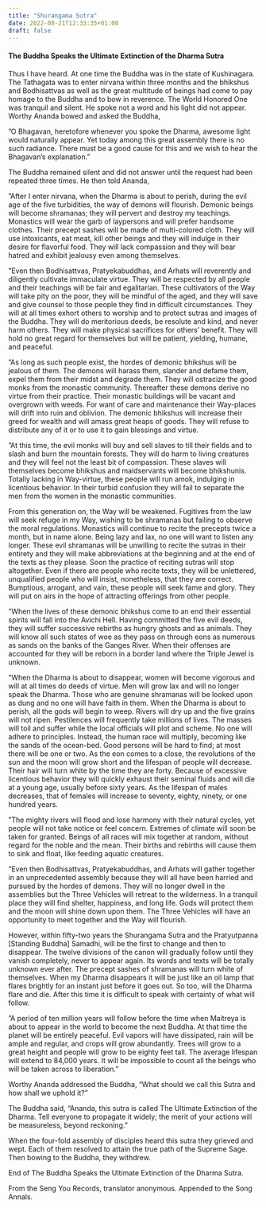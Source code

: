 ```yaml
---
title: "Shurangama Sutra"
date: 2022-08-21T12:33:35+01:00
draft: false
---
```


#### The Buddha Speaks the Ultimate Extinction of the Dharma Sutra


Thus I have heard. At one time the Buddha was in the state of Kushinagara. The Tathagata was to enter nirvana within three months and the bhikshus and Bodhisattvas as well as the great multitude of beings had come to pay homage to the Buddha and to bow in reverence. The World Honored One was tranquil and silent. He spoke not a word and his light did not appear. Worthy Ananda bowed and asked the Buddha,

”O Bhagavan, heretofore whenever you spoke the Dharma, awesome light would naturally appear. Yet today among this great assembly there is no such radiance. There must be a good cause for this and we wish to hear the Bhagavan’s explanation.”

The Buddha remained silent and did not answer until the request had been repeated three times. He then told Ananda,

”After I enter nirvana, when the Dharma is about to perish, during the evil age of the five turbidities, the way of demons will flourish. Demonic beings will become shramanas; they will pervert and destroy my teachings. Monastics will wear the garb of laypersons and will prefer handsome clothes. Their precept sashes will be made of multi-colored cloth. They will use intoxicants, eat meat, kill other beings and they will indulge in their desire for flavorful food. They will lack compassion and they will bear hatred and exhibit jealousy even among themselves.

”Even then Bodhisattvas, Pratyekabuddhas, and Arhats will reverently and diligently cultivate immaculate virtue. They will be respected by all people and their teachings will be fair and egalitarian. These cultivators of the Way will take pity on the poor, they will be mindful of the aged, and they will save and give counsel to those people they find in difficult circumstances. They will at all times exhort others to worship and to protect sutras and images of the Buddha. They will do meritorious deeds, be resolute and kind, and never harm others. They will make physical sacrifices for others’ benefit. They will hold no great regard for themselves but will be patient, yielding, humane, and peaceful.

”As long as such people exist, the hordes of demonic bhikshus will be jealous of them. The demons will harass them, slander and defame them, expel them from their midst and degrade them. They will ostracize the good monks from the monastic community. Thereafter these demons derive no virtue from their practice. Their monastic buildings will be vacant and overgrown with weeds. For want of care and maintenance their Way-places will drift into ruin and oblivion. The demonic bhikshus will increase their greed for wealth and will amass great heaps of goods. They will refuse to distribute any of it or to use it to gain blessings and virtue.

”At this time, the evil monks will buy and sell slaves to till their fields and to slash and burn the mountain forests. They will do harm to living creatures and they will feel not the least bit of compassion. These slaves will themselves become bhikshus and maidservants will become bhikshunis. Totally lacking in Way-virtue, these people will run amok, indulging in licentious behavior. In their turbid confusion they will fail to separate the men from the women in the monastic communities.

From this generation on, the Way will be weakened. Fugitives from the law will seek refuge in my Way, wishing to be shramanas but failing to observe the moral regulations. Monastics will continue to recite the precepts twice a month, but in name alone. Being lazy and lax, no one will want to listen any longer. These evil shramanas will be unwilling to recite the sutras in their entirety and they will make abbreviations at the beginning and at the end of the texts as they please. Soon the practice of reciting sutras will stop altogether. Even if there are people who recite texts, they will be unlettered, unqualified people who will insist, nonetheless, that they are correct. Bumptious, arrogant, and vain, these people will seek fame and glory. They will put on airs in the hope of attracting offerings from other people.

”When the lives of these demonic bhikshus come to an end their essential spirits will fall into the Avichi Hell. Having committed the five evil deeds, they will suffer successive rebirths as hungry ghosts and as animals. They will know all such states of woe as they pass on through eons as numerous as sands on the banks of the Ganges River. When their offenses are accounted for they will be reborn in a border land where the Triple Jewel is unknown.

”When the Dharma is about to disappear, women will become vigorous and will at all times do deeds of virtue. Men will grow lax and will no longer speak the Dharma. Those who are genuine shramanas will be looked upon as dung and no one will have faith in them. When the Dharma is about to perish, all the gods will begin to weep. Rivers will dry up and the five grains will not ripen. Pestilences will frequently take millions of lives. The masses will toil and suffer while the local officials will plot and scheme. No one will adhere to principles. Instead, the human race will multiply, becoming like the sands of the ocean-bed. Good persons will be hard to find; at most there will be one or two. As the eon comes to a close, the revolutions of the sun and the moon will grow short and the lifespan of people will decrease. Their hair will turn white by the time they are forty. Because of excessive licentious behavior they will quickly exhaust their seminal fluids and will die at a young age, usually before sixty years. As the lifespan of males decreases, that of females will increase to seventy, eighty, ninety, or one hundred years.

”The mighty rivers will flood and lose harmony with their natural cycles, yet people will not take notice or feel concern. Extremes of climate will soon be taken for granted. Beings of all races will mix together at random, without regard for the noble and the mean. Their births and rebirths will cause them to sink and float, like feeding aquatic creatures.

”Even then Bodhisattvas, Pratyekabuddhas, and Arhats will gather together in an unprecedented assembly because they will all have been harried and pursued by the hordes of demons. They will no longer dwell in the assemblies but the Three Vehicles will retreat to the wilderness. In a tranquil place they will find shelter, happiness, and long life. Gods will protect them and the moon will shine down upon them. The Three Vehicles will have an opportunity to meet together and the Way will flourish.

However, within fifty-two years the Shurangama Sutra and the Pratyutpanna [Standing Buddha] Samadhi, will be the first to change and then to disappear. The twelve divisions of the canon will gradually follow until they vanish completely, never to appear again. Its words and texts will be totally unknown ever after. The precept sashes of shramanas will turn white of themselves. When my Dharma disappears it will be just like an oil lamp that flares brightly for an instant just before it goes out. So too, will the Dharma flare and die. After this time it is difficult to speak with certainty of what will follow.

”A period of ten million years will follow before the time when Maitreya is about to appear in the world to become the next Buddha. At that time the planet will be entirely peaceful. Evil vapors will have dissipated, rain will be ample and regular, and crops will grow abundantly. Trees will grow to a great height and people will grow to be eighty feet tall. The average lifespan will extend to 84,000 years. It will be impossible to count all the beings who will be taken across to liberation.”

Worthy Ananda addressed the Buddha, “What should we call this Sutra and how shall we uphold it?”

The Buddha said, “Ananda, this sutra is called The Ultimate Extinction of the Dharma. Tell everyone to propagate it widely; the merit of your actions will be measureless, beyond reckoning.”

When the four-fold assembly of disciples heard this sutra they grieved and wept. Each of them resolved to attain the true path of the Supreme Sage. Then bowing to the Buddha, they withdrew.

End of The Buddha Speaks the Ultimate Extinction of the Dharma Sutra.

From the Seng You Records, translator anonymous.
 Appended to the Song Annals.